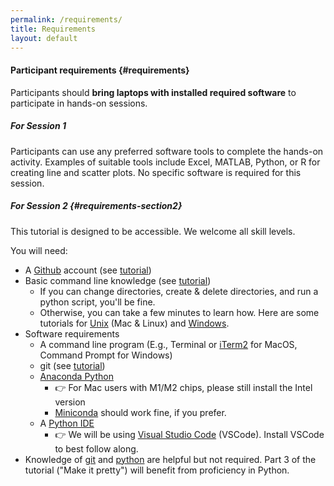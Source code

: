```yaml
---
permalink: /requirements/
title: Requirements
layout: default
---
```


#### Participant requirements {#requirements}

Participants should **bring laptops with installed required software** to participate in hands-on sessions.

##### For Session 1
Participants can use any preferred software tools to complete the hands-on activity. Examples of suitable tools include Excel, MATLAB, Python, or R for creating line and scatter plots. No specific software is required for this session.

##### For Session 2 {#requirements-section2}
This tutorial is designed to be accessible. We welcome all skill levels.

You will need:
- A [Github](https://github.com/) account (see [tutorial](https://swcarpentry.github.io/git-novice/#creating-a-github-account))
- Basic command line knowledge (see [tutorial](https://github.com/milanaryal/cli-cheat-sheet/blob/main/CLI-Cheat-Sheet.pdf))
  - If you can change directories, create & delete directories, and run a python script, you'll be fine.
  - Otherwise, you can take a few minutes to learn how. Here are some tutorials for [Unix](https://cerfacs.fr/coop/unix-terminal) (Mac & Linux) and [Windows](https://developer.mozilla.org/en-US/docs/Learn/Tools_and_testing/Understanding_client-side_tools/Command_line).
- Software requirements
  - A command line program (E.g., Terminal or [iTerm2](https://iterm2.com/) for MacOS, Command Prompt for Windows)
  - git (see [tutorial](https://swcarpentry.github.io/git-novice/#installing-git))
  - [Anaconda Python](https://www.anaconda.com/download/success)
    - 👉 For Mac users with M1/M2 chips, please still install the Intel version
    - [Miniconda](https://docs.anaconda.com/miniconda/miniconda-install/) should work fine, if you prefer.
  - A [Python IDE](https://www.simplilearn.com/tutorials/python-tutorial/python-ide)
    - 👉 We will be using [Visual Studio Code](https://code.visualstudio.com/) (VSCode). Install VSCode to best follow along.
- Knowledge of [git](https://swcarpentry.github.io/git-novice/) and [python](https://docs.python.org/3/tutorial/index.html) are helpful but not required. Part 3 of the tutorial ("Make it pretty") will benefit from proficiency in Python.
